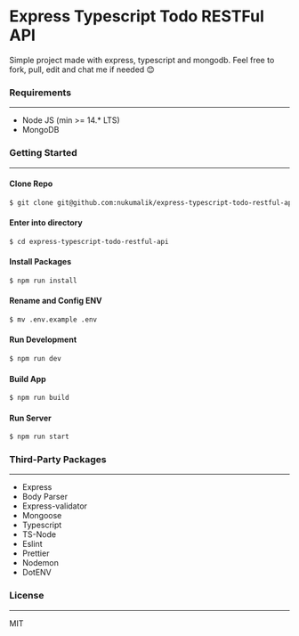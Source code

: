 # Express Typescript Todo RESTFul API

Simple project made with express, typescript and mongodb. Feel free to fork, pull, edit and chat me if needed 😊

### Requirements

---

- Node JS (min >= 14.\* LTS)
- MongoDB

### Getting Started

---

#### Clone Repo

```bash
$ git clone git@github.com:nukumalik/express-typescript-todo-restful-api.git
```

#### Enter into directory

```bash
$ cd express-typescript-todo-restful-api
```

#### Install Packages

```bash
$ npm run install
```

#### Rename and Config ENV

```bash
$ mv .env.example .env
```

#### Run Development

```bash
$ npm run dev
```

#### Build App

```bash
$ npm run build
```

#### Run Server

```bash
$ npm run start
```

### Third-Party Packages

---

- Express
- Body Parser
- Express-validator
- Mongoose
- Typescript
- TS-Node
- Eslint
- Prettier
- Nodemon
- DotENV

### License

---

MIT
